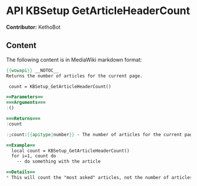 # API KBSetup GetArticleHeaderCount

**Contributor:** KethoBot

## Content

The following content is in MediaWiki markdown format:

```mediawiki
{{wowapi}} __NOTOC__
Returns the number of articles for the current page.

 count = KBSetup_GetArticleHeaderCount()

==Parameters==
===Arguments===
:()

===Returns===
:count

:;count:{{apitype|number}} - The number of articles for the current page.

==Example==
  local count = KBSetup_GetArticleHeaderCount()
  for i=1, count do
    -- do something with the article

==Details==
* This will count the "most asked" articles, not the number of articles for the active query.
```